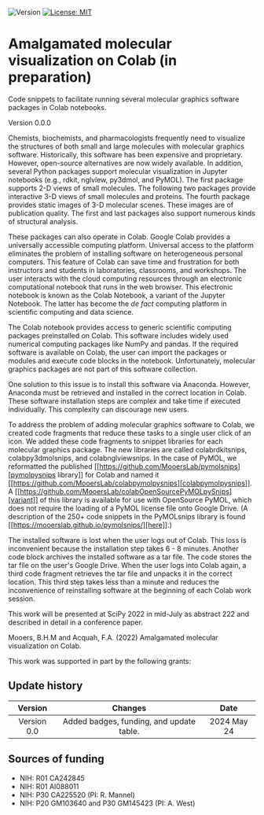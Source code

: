 ![Version](https://img.shields.io/static/v1?label=polyglotmolviz&message=0.0&color=brightcolor)
[![License: MIT](https://img.shields.io/badge/License-MIT-blue.svg)](https://opensource.org/licenses/MIT)


# Amalgamated molecular visualization on Colab (in preparation)

Code snippets to facilitate running several molecular graphics software packages in Colab notebooks.

Version 0.0.0


Chemists, biochemists, and pharmacologists frequently need to visualize the structures of both small and large molecules with molecular graphics software.
Historically, this software has been expensive and proprietary. 
However, open-source alternatives are now widely available. 
In addition, several Python packages support molecular visualization in Jupyter notebooks (e.g., rdkit, nglview, py3dmol, and PyMOL). 
The first package supports 2-D views of small molecules. 
The following two packages provide interactive 3-D views of small molecules and proteins. 
The fourth package provides static images of 3-D molecular scenes.
These images are of publication quality.
The first and last packages also support numerous kinds of structural analysis.

These packages can also operate in Colab. 
Google Colab provides a universally accessible computing platform. 
Universal access to the platform eliminates the problem of installing software on heterogeneous personal computers. 
This feature of Colab can save time and frustration for both instructors and students in laboratories, classrooms, and workshops. 
The user interacts with the cloud computing resources through an electronic computational notebook that runs in the web browser.
This electronic notebook is known as the Colab Notebook, a variant of the Jupyter Notebook. 
The latter has become the *de fact* computing platform in scientific computing and data science.

The Colab notebook provides access to generic scientific computing packages preinstalled on Colab. 
This software includes widely used numerical computing packages like NumPy and pandas. 
If the required software is available on Colab, the user can import the packages or modules and execute code blocks in the notebook. 
Unfortunately, molecular graphics packages are not part of this software collection.

One solution to this issue is to install this software via Anaconda. 
However, Anaconda must be retrieved and installed in the correct location in Colab. 
These software installation steps are complex and take time if executed individually. 
This complexity can discourage new users.

To address the problem of adding molecular graphics software to Colab, we created code fragments that reduce these tasks to a single user click of an icon. 
We added these code fragments to snippet libraries for each molecular graphics package. 
The new libraries are called colabrdkitsnips, colabpy3dmolsnips, and colabnglviewsnips. 
In the case of PyMOL, we reformatted the published [[https://github.com/MooersLab/pymolsnips][pymolpysnips library]] for Colab and named it [[https://github.com/MooersLab/colabpymolpysnips][colabpymolpysnips]].
A [[https://github.com/MooersLab/colabOpenSourcePyMOLpySnips][variant]] of this library is available for use with OpenSource PyMOL, which does not require the loading of a PyMOL license file onto Google Drive.
(A description of the 250+ code snippets in the PyMOLsnips library is found [[https://mooerslab.github.io/pymolsnips/][here]].)

The installed software is lost when the user logs out of Colab. 
This loss is inconvenient because the installation step takes 6 - 8 minutes. 
Another code block archives the installed software as a tar file.
The code stores the tar file on the user's Google Drive. 
When the user logs into Colab again, a third code fragment retrieves the tar file and unpacks it in the correct location. 
This third step takes less than a minute and reduces the inconvenience of reinstalling software at the beginning of each Colab work session.

This work will be presented at SciPy 2022 in mid-July as abstract 222 and described in detail in a conference paper.

Mooers, B.H.M and Acquah, F.A. (2022)  Amalgamated molecular visualization on Colab.

This work was supported in part by the following grants:

## Update history

|Version      | Changes                                                                                                                                     | Date                 |
|:-----------:|:------------------------------------------------------------------------------------------------------------------------------------------:|:--------------------:|
| Version 0.0 |   Added badges, funding, and update table.                                                                                                 | 2024 May 24         |

## Sources of funding

- NIH: R01 CA242845
- NIH: R01 AI088011
- NIH: P30 CA225520 (PI: R. Mannel)
- NIH: P20 GM103640 and P30 GM145423 (PI: A. West)



